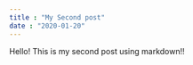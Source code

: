 ```yaml
---
title : "My Second post"
date : "2020-01-20"
---
```



Hello! This is my second post using markdown!!